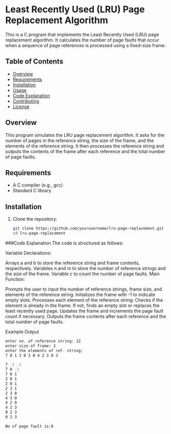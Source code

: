 # Least Recently Used (LRU) Page Replacement Algorithm

This is a C program that implements the Least Recently Used (LRU) page replacement algorithm. It calculates the number of page faults that occur when a sequence of page references is processed using a fixed-size frame.

## Table of Contents

- [Overview](#overview)
- [Requirements](#requirements)
- [Installation](#installation)
- [Usage](#usage)
- [Code Explanation](#code-explanation)
- [Contributing](#contributing)
- [License](#license)

## Overview

This program simulates the LRU page replacement algorithm. It asks for the number of pages in the reference string, the size of the frame, and the elements of the reference string. It then processes the reference string and outputs the contents of the frame after each reference and the total number of page faults.

## Requirements

- A C compiler (e.g., gcc)
- Standard C library

## Installation

1. Clone the repository:

   ```bash
   git clone https://github.com/yourusername/lru-page-replacement.git
   cd lru-page-replacement
###Code Explanation
The code is structured as follows:

Variable Declarations:

Arrays a and b to store the reference string and frame contents, respectively.
Variables n and m to store the number of reference strings and the size of the frame.
Variable c to count the number of page faults.
Main Function:

Prompts the user to input the number of reference strings, frame size, and elements of the reference string.
Initializes the frame with -1 to indicate empty slots.
Processes each element of the reference string:
Checks if the element is already in the frame.
If not, finds an empty slot or replaces the least recently used page.
Updates the frame and increments the page fault count if necessary.
Outputs the frame contents after each reference and the total number of page faults.

Example Output
   ```bash
enter no. of reference string: 12
enter size of frame: 3
enter the elements of ref. string: 
7 0 1 2 0 3 0 4 2 3 0 3

 7 -1 -1
 7 0 -1
 7 0 1
 2 0 1
 2 0 1
 2 3 1
 2 3 0
 4 3 0
 4 2 0
 4 2 3
 0 2 3
 0 2 3

No of page fault is:8

